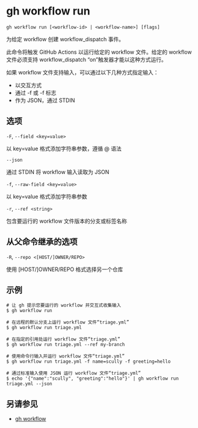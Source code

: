 # gh workflow run

```
gh workflow run [<workflow-id> | <workflow-name>] [flags]
```

为给定 workflow 创建 workflow_dispatch 事件。

此命令将触发 GitHub Actions 以运行给定的 workflow 文件。给定的 workflow 文件必须支持 workflow_dispatch “on”触发器才能以这种方式运行。

如果 workflow 文件支持输入，可以通过以下几种方式指定输入：

- 以交互方式
- 通过 -f 或 -f 标志
- 作为 JSON，通过 STDIN

## 选项

`-F`, `--field <key=value>`

以 key=value 格式添加字符串参数，遵循 @ 语法

`--json`

通过 STDIN 将 workflow 输入读取为 JSON

`-f`, `--raw-field <key=value>`

以 key=value 格式添加字符串参数

`-r`, `--ref <string>`

包含要运行的 workflow 文件版本的分支或标签名称

## 从父命令继承的选项

`-R`, `--repo <[HOST/]OWNER/REPO>`

使用 [HOST/]OWNER/REPO 格式选择另一个仓库

## 示例

```
# 让 gh 提示您要运行的 workflow 并交互式收集输入
$ gh workflow run

# 在远程的默认分支上运行 workflow 文件“triage.yml”
$ gh workflow run triage.yml

# 在指定的引用处运行 workflow 文件“triage.yml”
$ gh workflow run triage.yml --ref my-branch

# 使用命令行输入并运行 workflow 文件“triage.yml”
$ gh workflow run triage.yml -f name=scully -f greeting=hello

# 通过标准输入使用 JSON 运行 workflow 文件“triage.yml”
$ echo '{"name":"scully", "greeting":"hello"}' | gh workflow run triage.yml --json
```

## 另请参见

- [gh workflow](/gh_workflow)